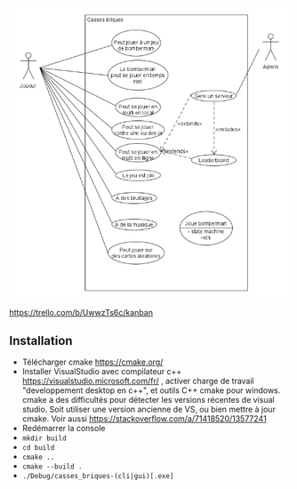 ![Use cases](use%20case%20v2.png)

https://trello.com/b/UwwzTs6c/kanban

## Installation

* Télécharger cmake https://cmake.org/
* Installer VisualStudio avec compilateur c++ https://visualstudio.microsoft.com/fr/ , activer charge de travail "developpement desktop en c++", et outils C++ cmake pour windows. cmake a des difficultés pour détecter les versions récentes de visual studio. Soit utiliser une version ancienne de VS, ou bien mettre à jour cmake. Voir aussi https://stackoverflow.com/a/71418520/13577241
* Redémarrer la console
* `mkdir build`
* `cd build`
* `cmake ..`
* `cmake --build .`
* `./Debug/casses_briques-(cli|gui)[.exe]`
